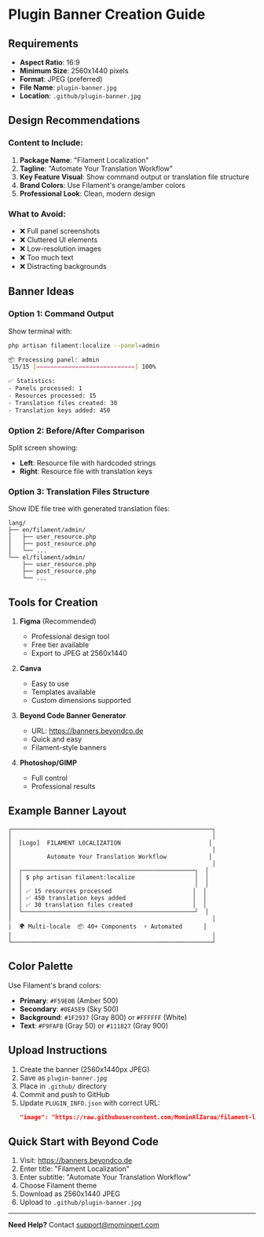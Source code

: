 # Plugin Banner Creation Guide

## Requirements

- **Aspect Ratio**: 16:9
- **Minimum Size**: 2560x1440 pixels
- **Format**: JPEG (preferred)
- **File Name**: `plugin-banner.jpg`
- **Location**: `.github/plugin-banner.jpg`

## Design Recommendations

### Content to Include:
1. **Package Name**: "Filament Localization"
2. **Tagline**: "Automate Your Translation Workflow"
3. **Key Feature Visual**: Show command output or translation file structure
4. **Brand Colors**: Use Filament's orange/amber colors
5. **Professional Look**: Clean, modern design

### What to Avoid:
- ❌ Full panel screenshots
- ❌ Cluttered UI elements
- ❌ Low-resolution images
- ❌ Too much text
- ❌ Distracting backgrounds

## Banner Ideas

### Option 1: Command Output
Show terminal with:
```bash
php artisan filament:localize --panel=admin

📦 Processing panel: admin
 15/15 [============================] 100%

✅ Statistics:
- Panels processed: 1
- Resources processed: 15
- Translation files created: 30
- Translation keys added: 450
```

### Option 2: Before/After Comparison
Split screen showing:
- **Left**: Resource file with hardcoded strings
- **Right**: Resource file with translation keys

### Option 3: Translation Files Structure
Show IDE file tree with generated translation files:
```
lang/
├── en/filament/admin/
│   ├── user_resource.php
│   ├── post_resource.php
│   └── ...
└── el/filament/admin/
    ├── user_resource.php
    ├── post_resource.php
    └── ...
```

## Tools for Creation

1. **Figma** (Recommended)
   - Professional design tool
   - Free tier available
   - Export to JPEG at 2560x1440

2. **Canva**
   - Easy to use
   - Templates available
   - Custom dimensions supported

3. **Beyond Code Banner Generator**
   - URL: https://banners.beyondco.de
   - Quick and easy
   - Filament-style banners

4. **Photoshop/GIMP**
   - Full control
   - Professional results

## Example Banner Layout

```
┌─────────────────────────────────────────────────────────┐
│                                                         │
│  [Logo]  FILAMENT LOCALIZATION                         │
│                                                         │
│          Automate Your Translation Workflow            │
│                                                         │
│  ┌─────────────────────────────────────────────────┐  │
│  │ $ php artisan filament:localize                 │  │
│  │                                                 │  │
│  │ ✅ 15 resources processed                       │  │
│  │ ✅ 450 translation keys added                   │  │
│  │ ✅ 30 translation files created                 │  │
│  └─────────────────────────────────────────────────┘  │
│                                                         │
│  🌍 Multi-locale  📦 40+ Components  ⚡ Automated      │
│                                                         │
└─────────────────────────────────────────────────────────┘
```

## Color Palette

Use Filament's brand colors:
- **Primary**: `#F59E0B` (Amber 500)
- **Secondary**: `#0EA5E9` (Sky 500)
- **Background**: `#1F2937` (Gray 800) or `#FFFFFF` (White)
- **Text**: `#F9FAFB` (Gray 50) or `#111827` (Gray 900)

## Upload Instructions

1. Create the banner (2560x1440px JPEG)
2. Save as `plugin-banner.jpg`
3. Place in `.github/` directory
4. Commit and push to GitHub
5. Update `PLUGIN_INFO.json` with correct URL:
   ```json
   "image": "https://raw.githubusercontent.com/MominAlZaraa/filament-localization/main/.github/plugin-banner.jpg"
   ```

## Quick Start with Beyond Code

1. Visit: https://banners.beyondco.de
2. Enter title: "Filament Localization"
3. Enter subtitle: "Automate Your Translation Workflow"
4. Choose Filament theme
5. Download as 2560x1440 JPEG
6. Upload to `.github/plugin-banner.jpg`

---

**Need Help?** Contact support@mominpert.com
